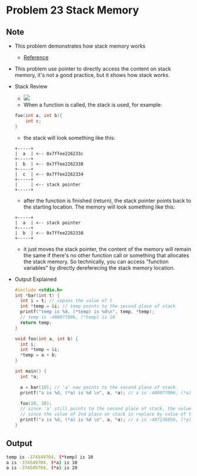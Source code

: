 Problem 23 Stack Memory
===

Note
---

-   This problem demonstrates how stack memory works
    -   [Reference](https://www.geeksforgeeks.org/stack-vs-heap-memory-allocation/)
-   This problem use pointer to directly access the content on stack memory, 
    it's not a good practice, but it shows how stack works.

- Stack Review
    - ![](https://blog.gtwang.org/wp-content/uploads/2017/03/memory-layout-of-c-program-diagram-20170301-1024x962.png)
    - When a function is called, the stack is used, for example:
    ```c
    foo(int a, int b){
        int c;
    }
    ```
    - the stack will look something like this:
    ```
    +-----+ 
    |  a  | <-- 0x7ffee226233c
    +-----+
    |  b  | <-- 0x7ffee2262338
    +-----+
    |  c  | <-- 0x7ffee2262334
    +-----+ 
    |     | <-- stack pointer
    +-----+
    ```
    - after the function is finished (return), the stack pointer points back to the starting location. The memory will look something like this:
    ```
    +-----+ 
    |  a  | <-- stack pointer
    +-----+
    |  b  | <-- 0x7ffee2262338
    +-----+
    ```
    - it just moves the stack pointer, the content of the memory will remain the same if there's no other function call or something that allocates the stack memory. So technically, you can access "function variables" by directly dereferecing the stack memory location.



- Output Explained
    ```c
    #include <stdio.h>
    int *bar(int t) {
      int i = t; // copies the value of t
      int *temp = &i; // temp points to the second place of stack
      printf("temp is %d, (*temp) is %d\n", temp, *temp);
      // temp is -400977096, (*temp) is 10
      return temp;
    }

    void foo(int a, int b) {
      int i; 
      int *temp = &i;
      *temp = a + b; 
    }

    int main() {
      int *a;

      a = bar(10); // 'a' now points to the second place of stack
      printf("a is %d, (*a) is %d \n", a, *a); // a is -400977096, (*a) is 10 

      foo(10, 20); 
      // since 'a' still points to the second place of stack, the value of *a becomes 20 after the function call.
      // since the value of 2nd place on stack is replace by value of the arg "int b" after calling "foo()"
      printf("a is %d, (*a) is %d \n", a, *a); // a is -487238856, (*a) is 20 
    }

    ```

Output
---
```sh
temp is -374549704, (*temp) is 10
a is -374549704, (*a) is 10 
a is -374549704, (*a) is 20 
```
